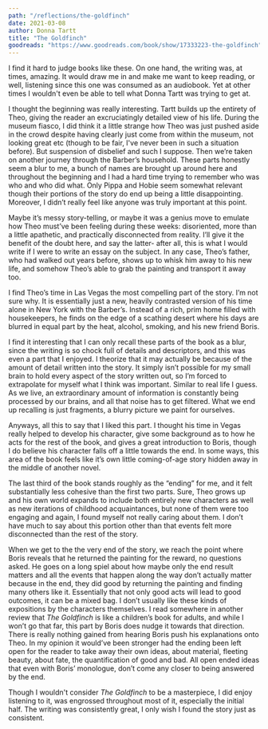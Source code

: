 ```yaml
---
path: "/reflections/the-goldfinch"
date: 2021-03-08
author: Donna Tartt
title: "The Goldfinch"
goodreads: "https://www.goodreads.com/book/show/17333223-the-goldfinch"
---
```


I find it hard to judge books like these. On one hand, the writing was, at times, amazing. It would draw me in and make me want to keep reading, or well, listening since this one was consumed as an audiobook. Yet at other times I wouldn't even be able to tell what Donna Tartt was trying to get at.

I thought the beginning was really interesting. Tartt builds up the entirety of Theo, giving the reader an excruciatingly detailed view of his life. During the museum fiasco, I did think it a little strange how Theo was just pushed aside in the crowd despite having clearly just come from within the museum, not looking great etc (though to be fair, I've never been in such a situation before). But suspension of disbelief and such I suppose. Then we’re taken on another journey through the Barber’s household. These parts honestly seem a blur to me, a bunch of names are brought up around here and throughout the beginning and I had a hard time trying to remember who was who and who did what. Only Pippa and Hobie seem somewhat relevant though their portions of the story do end up being a little disappointing. Moreover, I didn’t really feel like anyone was truly important at this point.

Maybe it’s messy story-telling, or maybe it was a genius move to emulate how Theo must’ve been feeling during these weeks: disoriented, more than a little apathetic, and practically disconnected from reality. I’ll give it the benefit of the doubt here, and say the latter- after all, this is what I would write if I were to write an essay on the subject. In any case, Theo’s father, who had walked out years before, shows up to whisk him away to his new life, and somehow Theo’s able to grab the painting and transport it away too.

I find Theo’s time in Las Vegas the most compelling part of the story. I’m not sure why. It is essentially just a new, heavily contrasted version of his time alone in New York with the Barber’s. Instead of a rich, prim home filled with housekeepers, he finds on the edge of a scathing desert where his days are blurred in equal part by the heat, alcohol, smoking, and his new friend Boris.

I find it interesting that I can only recall these parts of the book as a blur, since the writing is so chock full of details and descriptors, and this was even a part that I enjoyed. I theorize that it may actually be because of the amount of detail written into the story. It simply isn’t possible for my small brain to hold every aspect of the story written out, so I’m forced to extrapolate for myself what I think was important. Similar to real life I guess. As we live, an extraordinary amount of information is constantly being processed by our brains, and all that noise has to get filtered. What we end up recalling is just fragments, a blurry picture we paint for ourselves.

Anyways, all this to say that I liked this part. I thought his time in Vegas really helped to develop his character, give some background as to how he acts for the rest of the book, and gives a great introduction to Boris, though I do believe his character falls off a little towards the end. In some ways, this area of the book feels like it’s own little coming-of-age story hidden away in the middle of another novel.

The last third of the book stands roughly as the “ending” for me, and it felt substantially less cohesive than the first two parts. Sure, Theo grows up and his own world expands to include both entirely new characters as well as new iterations of childhood acquaintances, but none of them were too engaging and again, I found myself not really caring about them. I don’t have much to say about this portion other than that events felt more disconnected than the rest of the story.

When we get to the the very end of the story, we reach the point where Boris reveals that he returned the painting for the reward, no questions asked. He goes on a long spiel about how maybe only the end result matters and all the events that happen along the way don’t actually matter because in the end, they did good by returning the painting and finding many others like it. Essentially that not only good acts will lead to good outcomes, it can be a mixed bag. I don’t usually like these kinds of expositions by the characters themselves. I read somewhere in another review that *The Goldfinch* is like a children’s book for adults, and while I won’t go that far, this part by Boris does nudge it towards that direction. There is really nothing gained from hearing Boris push his explanations onto Theo. In my opinion it would’ve been stronger had the ending been left open for the reader to take away their own ideas, about material, fleeting beauty, about fate, the quantification of good and bad. All open ended ideas that even with Boris’ monologue, don’t come any closer to being answered by the end.

Though I wouldn't consider *The Goldfinch* to be a masterpiece, I did enjoy listening to it, was engrossed throughout most of it, especially the initial half. The writing was consistently great, I only wish I found the story just as consistent.

